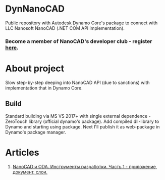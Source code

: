 # DynNanoCAD
Public repository with Autodesk Dynamo Core's package to connect with LLC Nanosoft NanoCAD (.NET COM API implementation).

### Become a member of NanoCAD's developer club - register [here](https://developer.nanocad.ru).

# About project
Slow step-by-step deeping into NanoCAD API (due to sanctions) with implementation that in Dynamo Core.
## Build
Standard building via MS VS 2017+ with single external dependence - ZeroTouch library (official dynamo's package). 
Add compiled dll-library to Dynamo and starting using package. Next I'll publish it as web-package in Dynamo's package manager.

# Articles
1. [NanoCAD и ODA. Инструменты разработки. Часть 1 - приложение, документ, слои.](https://zen.yandex.ru/media/id/5d0dba97ecd5cf00afaf2938/6223747e78c7ec42f56f98ee)
